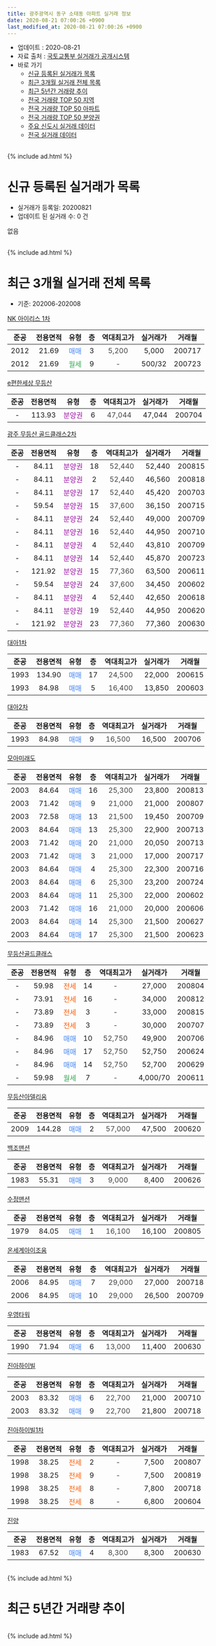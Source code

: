 ```yaml
---
title: 광주광역시 동구 소태동 아파트 실거래 정보
date: 2020-08-21 07:00:26 +0900
last_modified_at: 2020-08-21 07:00:26 +0900
---
```


* 업데이트 : 2020-08-21
* 자료 출처 : [국토교통부 실거래가 공개시스템](http://rt.molit.go.kr)
* 바로 가기
    * [신규 등록된 실거래가 목록](#신규-등록된-실거래가-목록)
    * [최근 3개월 실거래 전체 목록](#최근-3개월-실거래-전체-목록)
    * [최근 5년간 거래량 추이](#최근-5년간-거래량-추이)
    * [전국 거래량 TOP 50 지역](https://inasie.github.io/apt-trade-info/최근-3개월-전국에서-가장-거래가-많이-발생한-지역)
    * [전국 거래량 TOP 50 아파트](https://inasie.github.io/apt-trade-info/최근-3개월-전국에서-가장-거래가-많이-발생한-아파트)
    * [전국 거래량 TOP 50 분양권](https://inasie.github.io/apt-trade-info/최근-3개월-전국에서-가장-거래가-많이-발생한-분양권)
    * [주요 신도시 실거래 데이터](https://inasie.github.io/apt-trade-info/주요-신도시)
    * [전국 실거래 데이터](https://inasie.github.io/apt-trade-info/전국)
<br>
{% include ad.html %}
<br>

# 신규 등록된 실거래가 목록
* 실거래가 등록일: 20200821
* 업데이트 된 실거래 수: 0 건

없음

<br>
{% include ad.html %}
<br>

# 최근 3개월 실거래 전체 목록
* 기준: 202006-202008


[NK 아이리스 1차](https://search.naver.com/search.naver?query=%EA%B4%91%EC%A3%BC%EA%B4%91%EC%97%AD%EC%8B%9C+%EB%8F%99%EA%B5%AC+%EC%86%8C%ED%83%9C%EB%8F%99+NK+%EC%95%84%EC%9D%B4%EB%A6%AC%EC%8A%A4+1%EC%B0%A8)

|준공|전용면적|유형|층|역대최고가|실거래가|거래월|
|:---:|:---:|:---:|:---:|:---:|:---:|:---:|
|2012|21.69|<span style="color:#4285f3">매매</span>|3|<span style="color:#444444">5,200</span>|5,000|200717|
|2012|21.69|<span style="color:#34a853">월세</span>|9|<span style="color:#444444">-</span>|500/32|200723|

[e편한세상 무등산](https://search.naver.com/search.naver?query=%EA%B4%91%EC%A3%BC%EA%B4%91%EC%97%AD%EC%8B%9C+%EB%8F%99%EA%B5%AC+%EC%86%8C%ED%83%9C%EB%8F%99+e%ED%8E%B8%ED%95%9C%EC%84%B8%EC%83%81+%EB%AC%B4%EB%93%B1%EC%82%B0)

|준공|전용면적|유형|층|역대최고가|실거래가|거래월|
|:---:|:---:|:---:|:---:|:---:|:---:|:---:|
|-|113.93|<span style="color:#9C11A5">분양권</span>|6|<span style="color:#444444">47,044</span>|47,044|200704|

[광주 무등산 골드클래스2차](https://search.naver.com/search.naver?query=%EA%B4%91%EC%A3%BC%EA%B4%91%EC%97%AD%EC%8B%9C+%EB%8F%99%EA%B5%AC+%EC%86%8C%ED%83%9C%EB%8F%99+%EA%B4%91%EC%A3%BC+%EB%AC%B4%EB%93%B1%EC%82%B0+%EA%B3%A8%EB%93%9C%ED%81%B4%EB%9E%98%EC%8A%A42%EC%B0%A8)

|준공|전용면적|유형|층|역대최고가|실거래가|거래월|
|:---:|:---:|:---:|:---:|:---:|:---:|:---:|
|-|84.11|<span style="color:#9C11A5">분양권</span>|18|<span style="color:#444444">52,440</span>|52,440|200815|
|-|84.11|<span style="color:#9C11A5">분양권</span>|2|<span style="color:#444444">52,440</span>|46,560|200818|
|-|84.11|<span style="color:#9C11A5">분양권</span>|17|<span style="color:#444444">52,440</span>|45,420|200703|
|-|59.54|<span style="color:#9C11A5">분양권</span>|15|<span style="color:#444444">37,600</span>|36,150|200715|
|-|84.11|<span style="color:#9C11A5">분양권</span>|24|<span style="color:#444444">52,440</span>|49,000|200709|
|-|84.11|<span style="color:#9C11A5">분양권</span>|16|<span style="color:#444444">52,440</span>|44,950|200710|
|-|84.11|<span style="color:#9C11A5">분양권</span>|4|<span style="color:#444444">52,440</span>|43,810|200709|
|-|84.11|<span style="color:#9C11A5">분양권</span>|14|<span style="color:#444444">52,440</span>|45,870|200723|
|-|121.92|<span style="color:#9C11A5">분양권</span>|15|<span style="color:#444444">77,360</span>|63,500|200611|
|-|59.54|<span style="color:#9C11A5">분양권</span>|24|<span style="color:#444444">37,600</span>|34,450|200602|
|-|84.11|<span style="color:#9C11A5">분양권</span>|4|<span style="color:#444444">52,440</span>|42,650|200618|
|-|84.11|<span style="color:#9C11A5">분양권</span>|19|<span style="color:#444444">52,440</span>|44,950|200620|
|-|121.92|<span style="color:#9C11A5">분양권</span>|23|<span style="color:#444444">77,360</span>|77,360|200630|

[대아1차](https://search.naver.com/search.naver?query=%EA%B4%91%EC%A3%BC%EA%B4%91%EC%97%AD%EC%8B%9C+%EB%8F%99%EA%B5%AC+%EC%86%8C%ED%83%9C%EB%8F%99+%EB%8C%80%EC%95%841%EC%B0%A8)

|준공|전용면적|유형|층|역대최고가|실거래가|거래월|
|:---:|:---:|:---:|:---:|:---:|:---:|:---:|
|1993|134.90|<span style="color:#4285f3">매매</span>|17|<span style="color:#444444">24,500</span>|22,000|200615|
|1993|84.98|<span style="color:#4285f3">매매</span>|5|<span style="color:#444444">16,400</span>|13,850|200603|

[대아2차](https://search.naver.com/search.naver?query=%EA%B4%91%EC%A3%BC%EA%B4%91%EC%97%AD%EC%8B%9C+%EB%8F%99%EA%B5%AC+%EC%86%8C%ED%83%9C%EB%8F%99+%EB%8C%80%EC%95%842%EC%B0%A8)

|준공|전용면적|유형|층|역대최고가|실거래가|거래월|
|:---:|:---:|:---:|:---:|:---:|:---:|:---:|
|1993|84.98|<span style="color:#4285f3">매매</span>|9|<span style="color:#444444">16,500</span>|16,500|200706|

[모아미래도](https://search.naver.com/search.naver?query=%EA%B4%91%EC%A3%BC%EA%B4%91%EC%97%AD%EC%8B%9C+%EB%8F%99%EA%B5%AC+%EC%86%8C%ED%83%9C%EB%8F%99+%EB%AA%A8%EC%95%84%EB%AF%B8%EB%9E%98%EB%8F%84)

|준공|전용면적|유형|층|역대최고가|실거래가|거래월|
|:---:|:---:|:---:|:---:|:---:|:---:|:---:|
|2003|84.64|<span style="color:#4285f3">매매</span>|16|<span style="color:#444444">25,300</span>|23,800|200813|
|2003|71.42|<span style="color:#4285f3">매매</span>|9|<span style="color:#444444">21,000</span>|21,000|200807|
|2003|72.58|<span style="color:#4285f3">매매</span>|13|<span style="color:#444444">21,500</span>|19,450|200709|
|2003|84.64|<span style="color:#4285f3">매매</span>|13|<span style="color:#444444">25,300</span>|22,900|200713|
|2003|71.42|<span style="color:#4285f3">매매</span>|20|<span style="color:#444444">21,000</span>|20,050|200713|
|2003|71.42|<span style="color:#4285f3">매매</span>|3|<span style="color:#444444">21,000</span>|17,000|200717|
|2003|84.64|<span style="color:#4285f3">매매</span>|4|<span style="color:#444444">25,300</span>|22,300|200716|
|2003|84.64|<span style="color:#4285f3">매매</span>|6|<span style="color:#444444">25,300</span>|23,200|200724|
|2003|84.64|<span style="color:#4285f3">매매</span>|11|<span style="color:#444444">25,300</span>|22,000|200602|
|2003|71.42|<span style="color:#4285f3">매매</span>|16|<span style="color:#444444">21,000</span>|20,000|200606|
|2003|84.64|<span style="color:#4285f3">매매</span>|14|<span style="color:#444444">25,300</span>|21,500|200627|
|2003|84.64|<span style="color:#4285f3">매매</span>|17|<span style="color:#444444">25,300</span>|21,500|200623|

[무등산골드클래스](https://search.naver.com/search.naver?query=%EA%B4%91%EC%A3%BC%EA%B4%91%EC%97%AD%EC%8B%9C+%EB%8F%99%EA%B5%AC+%EC%86%8C%ED%83%9C%EB%8F%99+%EB%AC%B4%EB%93%B1%EC%82%B0%EA%B3%A8%EB%93%9C%ED%81%B4%EB%9E%98%EC%8A%A4)

|준공|전용면적|유형|층|역대최고가|실거래가|거래월|
|:---:|:---:|:---:|:---:|:---:|:---:|:---:|
|-|59.98|<span style="color:#ff5a00">전세</span>|14|<span style="color:#444444">-</span>|27,000|200804|
|-|73.91|<span style="color:#ff5a00">전세</span>|16|<span style="color:#444444">-</span>|34,000|200812|
|-|73.89|<span style="color:#ff5a00">전세</span>|3|<span style="color:#444444">-</span>|33,000|200815|
|-|73.89|<span style="color:#ff5a00">전세</span>|3|<span style="color:#444444">-</span>|30,000|200707|
|-|84.96|<span style="color:#4285f3">매매</span>|10|<span style="color:#444444">52,750</span>|49,900|200706|
|-|84.96|<span style="color:#4285f3">매매</span>|17|<span style="color:#444444">52,750</span>|52,750|200624|
|-|84.96|<span style="color:#4285f3">매매</span>|14|<span style="color:#444444">52,750</span>|52,700|200629|
|-|59.98|<span style="color:#34a853">월세</span>|7|<span style="color:#444444">-</span>|4,000/70|200611|

[무등산아델리움](https://search.naver.com/search.naver?query=%EA%B4%91%EC%A3%BC%EA%B4%91%EC%97%AD%EC%8B%9C+%EB%8F%99%EA%B5%AC+%EC%86%8C%ED%83%9C%EB%8F%99+%EB%AC%B4%EB%93%B1%EC%82%B0%EC%95%84%EB%8D%B8%EB%A6%AC%EC%9B%80)

|준공|전용면적|유형|층|역대최고가|실거래가|거래월|
|:---:|:---:|:---:|:---:|:---:|:---:|:---:|
|2009|144.28|<span style="color:#4285f3">매매</span>|2|<span style="color:#444444">57,000</span>|47,500|200620|

[백조맨션](https://search.naver.com/search.naver?query=%EA%B4%91%EC%A3%BC%EA%B4%91%EC%97%AD%EC%8B%9C+%EB%8F%99%EA%B5%AC+%EC%86%8C%ED%83%9C%EB%8F%99+%EB%B0%B1%EC%A1%B0%EB%A7%A8%EC%85%98)

|준공|전용면적|유형|층|역대최고가|실거래가|거래월|
|:---:|:---:|:---:|:---:|:---:|:---:|:---:|
|1983|55.31|<span style="color:#4285f3">매매</span>|3|<span style="color:#444444">9,000</span>|8,400|200626|


<script async src="//pagead2.googlesyndication.com/pagead/js/adsbygoogle.js"></script>
<!-- 기본 -->
<ins class="adsbygoogle"
     style="display:block"
     data-ad-client="ca-pub-2446590836940007"
     data-ad-slot="1659523306"
     data-ad-format="auto"
     data-full-width-responsive="true"></ins>
<script>
(adsbygoogle = window.adsbygoogle || []).push({});
</script>


[수정맨션](https://search.naver.com/search.naver?query=%EA%B4%91%EC%A3%BC%EA%B4%91%EC%97%AD%EC%8B%9C+%EB%8F%99%EA%B5%AC+%EC%86%8C%ED%83%9C%EB%8F%99+%EC%88%98%EC%A0%95%EB%A7%A8%EC%85%98)

|준공|전용면적|유형|층|역대최고가|실거래가|거래월|
|:---:|:---:|:---:|:---:|:---:|:---:|:---:|
|1979|84.05|<span style="color:#4285f3">매매</span>|1|<span style="color:#444444">16,100</span>|16,100|200805|

[온세계아이조움](https://search.naver.com/search.naver?query=%EA%B4%91%EC%A3%BC%EA%B4%91%EC%97%AD%EC%8B%9C+%EB%8F%99%EA%B5%AC+%EC%86%8C%ED%83%9C%EB%8F%99+%EC%98%A8%EC%84%B8%EA%B3%84%EC%95%84%EC%9D%B4%EC%A1%B0%EC%9B%80)

|준공|전용면적|유형|층|역대최고가|실거래가|거래월|
|:---:|:---:|:---:|:---:|:---:|:---:|:---:|
|2006|84.95|<span style="color:#4285f3">매매</span>|7|<span style="color:#444444">29,000</span>|27,000|200718|
|2006|84.95|<span style="color:#4285f3">매매</span>|10|<span style="color:#444444">29,000</span>|26,500|200709|

[우영타워](https://search.naver.com/search.naver?query=%EA%B4%91%EC%A3%BC%EA%B4%91%EC%97%AD%EC%8B%9C+%EB%8F%99%EA%B5%AC+%EC%86%8C%ED%83%9C%EB%8F%99+%EC%9A%B0%EC%98%81%ED%83%80%EC%9B%8C)

|준공|전용면적|유형|층|역대최고가|실거래가|거래월|
|:---:|:---:|:---:|:---:|:---:|:---:|:---:|
|1990|71.94|<span style="color:#4285f3">매매</span>|6|<span style="color:#444444">13,000</span>|11,400|200630|

[진아하이빌](https://search.naver.com/search.naver?query=%EA%B4%91%EC%A3%BC%EA%B4%91%EC%97%AD%EC%8B%9C+%EB%8F%99%EA%B5%AC+%EC%86%8C%ED%83%9C%EB%8F%99+%EC%A7%84%EC%95%84%ED%95%98%EC%9D%B4%EB%B9%8C)

|준공|전용면적|유형|층|역대최고가|실거래가|거래월|
|:---:|:---:|:---:|:---:|:---:|:---:|:---:|
|2003|83.32|<span style="color:#4285f3">매매</span>|6|<span style="color:#444444">22,700</span>|21,000|200710|
|2003|83.32|<span style="color:#4285f3">매매</span>|9|<span style="color:#444444">22,700</span>|21,800|200718|

[진아하이빌1차](https://search.naver.com/search.naver?query=%EA%B4%91%EC%A3%BC%EA%B4%91%EC%97%AD%EC%8B%9C+%EB%8F%99%EA%B5%AC+%EC%86%8C%ED%83%9C%EB%8F%99+%EC%A7%84%EC%95%84%ED%95%98%EC%9D%B4%EB%B9%8C1%EC%B0%A8)

|준공|전용면적|유형|층|역대최고가|실거래가|거래월|
|:---:|:---:|:---:|:---:|:---:|:---:|:---:|
|1998|38.25|<span style="color:#ff5a00">전세</span>|2|<span style="color:#444444">-</span>|7,500|200807|
|1998|38.25|<span style="color:#ff5a00">전세</span>|9|<span style="color:#444444">-</span>|7,500|200819|
|1998|38.25|<span style="color:#ff5a00">전세</span>|8|<span style="color:#444444">-</span>|7,800|200718|
|1998|38.25|<span style="color:#ff5a00">전세</span>|8|<span style="color:#444444">-</span>|6,800|200604|

[진양](https://search.naver.com/search.naver?query=%EA%B4%91%EC%A3%BC%EA%B4%91%EC%97%AD%EC%8B%9C+%EB%8F%99%EA%B5%AC+%EC%86%8C%ED%83%9C%EB%8F%99+%EC%A7%84%EC%96%91)

|준공|전용면적|유형|층|역대최고가|실거래가|거래월|
|:---:|:---:|:---:|:---:|:---:|:---:|:---:|
|1983|67.52|<span style="color:#4285f3">매매</span>|4|<span style="color:#444444">8,300</span>|8,300|200630|


<br>
{% include ad.html %}
<br>

# 최근 5년간 거래량 추이


<div style="width:100%;">
    <canvas id="deal_progress" height="200"></canvas>
</div>

<script>
new Chart(document.getElementById("deal_progress"), {
    type: 'line',
    data: {
        labels: ['201508','201509','201510','201511','201512','201601','201602','201603','201604','201605','201606','201607','201608','201609','201610','201611','201612','201701','201702','201703','201704','201705','201706','201707','201708','201709','201710','201711','201712','201801','201802','201803','201804','201805','201806','201807','201808','201809','201810','201811','201812','201901','201902','201903','201904','201905','201906','201907','201908','201909','201910','201911','201912','202001','202002','202003','202004','202005','202006','202007','202008'],
        datasets: [{
            label: '매매',
            pointRadius: 1,
            data: [11, 5, 9, 10, 5, 3, 9, 17, 7, 5, 7, 14, 8, 10, 14, 9, 12, 7, 7, 9, 11, 7, 12, 10, 14, 9, 9, 10, 6, 29, 22, 26, 14, 17, 33, 35, 32, 39, 13, 10, 10, 5, 12, 12, 4, 9, 30, 9, 7, 9, 10, 4, 9, 10, 129, 42, 16, 24, 17, 20, 5],
            borderColor: "rgba(255, 201, 14, 1)",
            backgroundColor: "rgba(255, 201, 14, 0.5)",
            fill: false,
            lineTension: 0
        },{
            label: '전월세',
            pointRadius: 1,
            data: [0, 3, 2, 1, 2, 4, 2, 2, 2, 0, 3, 3, 5, 4, 4, 2, 2, 2, 9, 2, 1, 3, 1, 1, 4, 5, 1, 1, 4, 3, 0, 1, 2, 3, 4, 4, 5, 1, 2, 5, 3, 11, 12, 9, 4, 7, 5, 6, 4, 3, 5, 2, 5, 2, 3, 4, 1, 1, 2, 3, 5],
            borderColor: "rgba(0, 141, 185, 1)",
            backgroundColor: "rgba(0, 141, 185, 0.5)",
            fill: false,
            lineTension: 0
        }
        ]
    },
    options: {
        responsive: true,
        title: {
            display: false
        },
        tooltips: {
            mode: 'index',
            intersect: false
        },
        hover: {
            mode: 'nearest',
            intersect: true
        },
        scales: {
            xAxes: [{
                display: true,
                scaleLabel: {
                    display: true,
                    labelString: '년/월'
                }
            }],
            yAxes: [{
                display: true,
                ticks: {
                    suggestedMin: 0,
                },
                scaleLabel: {
                    display: true,
                    labelString: '실거래 수'
                }
            }]
        }
    }
});

</script>


<br>
{% include ad.html %}
<br>


